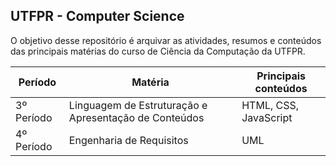 ## UTFPR - Computer Science

O objetivo desse repositório é arquivar as atividades, resumos e conteúdos das principais matérias do curso de Ciência da Computação da UTFPR.

Período | Matéria | Principais conteúdos
------------ | ------------- | -------------
3º Período | Linguagem de Estruturação e Apresentação de Conteúdos | HTML, CSS, JavaScript
4º Período | Engenharia de Requisitos | UML
